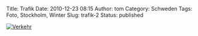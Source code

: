 Title: Trafik
Date: 2010-12-23 08:15
Author: tom
Category: Schweden
Tags: Foto, Stockholm, Winter
Slug: trafik-2
Status: published

[![Verkehr](/pic/ifhussno_s.jpg "Verkehr")](/pic/ifhussno_l.jpg)

